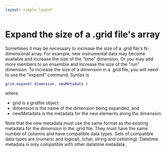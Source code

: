```yaml
---
layout: simple_layout
---
```


# Expand the size of a .grid file's array

Sometimes it may be necessary to increase the size of a .grid file's N-dimensional array. For example, new instrumental data may become available and increase the size of the "time" dimension. Or you may add more members to an ensemble and increase the size of the "run" dimension. To increase the size of a dimension in a .grid file, you will need to use the "expand" command. Syntax is
```matlab
grid.expand( dimension, newMetadata )
```
where
* grid is a gridfile object
* dimension is the name of the dimension being expanded, and
* newMetadata is the metadata for the new elements along the dimension.

Note that the new metadata must use the same format as the existing metadata for the dimension in the .grid file. They must have the same number of columns and have compatible data types. Sets of compatible data types are (numeric and logical), (char, string and cellstring). Datetime metadata is only compatible with other datatime metadata.
